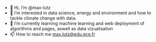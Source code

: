 - 👋 Hi, I’m @max-lutz
- 👀 I’m interested in data science, energy and environment and how to tackle climate change with data.
- 🌱 I’m currently learning machine learning and web deployment of algorithms and pages, aswell as data vizualisation
- 📫 How to reach me max.lutz@edu.ece.fr

<!---
max-lutz/max-lutz is a ✨ special ✨ repository because its `README.md` (this file) appears on your GitHub profile.
You can click the Preview link to take a look at your changes.
--->
